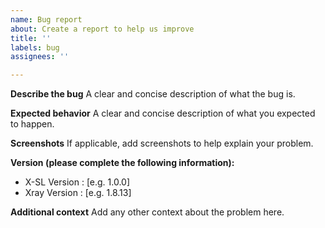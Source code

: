 ```yaml
---
name: Bug report
about: Create a report to help us improve
title: ''
labels: bug
assignees: ''

---
```


**Describe the bug**
A clear and concise description of what the bug is.

**Expected behavior**
A clear and concise description of what you expected to happen.

**Screenshots**
If applicable, add screenshots to help explain your problem.

**Version (please complete the following information):**
 - X-SL Version : [e.g. 1.0.0]
 - Xray Version : [e.g. 1.8.13]

**Additional context**
Add any other context about the problem here.
